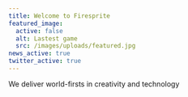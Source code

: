 ```yaml
---
title: Welcome to Firesprite
featured_image:
  active: false
  alt: Lastest game
  src: /images/uploads/featured.jpg
news_active: true
twitter_active: true
---
```

We deliver world-firsts in creativity and technology
